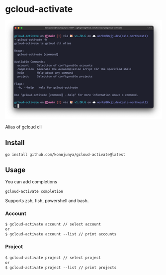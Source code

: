 # gcloud-activate

![](./screenshot.png)

Alias of gcloud cli

## Install

```shell
go install github.com/konojunya/gcloud-activate@latest
```

## Usage

You can add completions

```shell
gcloud-activate completion
```

Supports zsh, fish, powershell and bash.

### Account

```shell
$ gcloud-activate account // select account
or
$ gcloud-activate account --list // print accounts
```

### Project

```shell
$ gcloud-activate project // select project
or
$ gcloud-activate project --list // print projects
```
